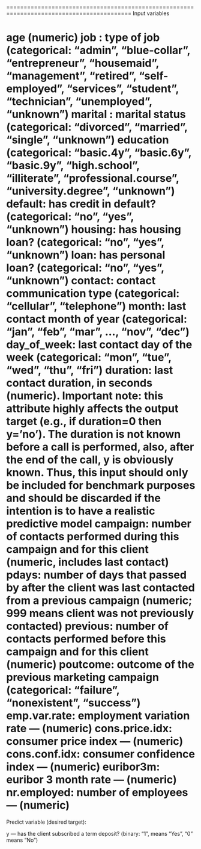 ==========================================================================================
Input variables

age (numeric)
job : type of job (categorical: “admin”, “blue-collar”, “entrepreneur”, “housemaid”, “management”, “retired”, “self-employed”, “services”, “student”, “technician”, “unemployed”, “unknown”)
marital : marital status (categorical: “divorced”, “married”, “single”, “unknown”)
education (categorical: “basic.4y”, “basic.6y”, “basic.9y”, “high.school”, “illiterate”, “professional.course”, “university.degree”, “unknown”)
default: has credit in default? (categorical: “no”, “yes”, “unknown”)
housing: has housing loan? (categorical: “no”, “yes”, “unknown”)
loan: has personal loan? (categorical: “no”, “yes”, “unknown”)
contact: contact communication type (categorical: “cellular”, “telephone”)
month: last contact month of year (categorical: “jan”, “feb”, “mar”, …, “nov”, “dec”)
day_of_week: last contact day of the week (categorical: “mon”, “tue”, “wed”, “thu”, “fri”)
duration: last contact duration, in seconds (numeric). Important note: this attribute highly affects the output target (e.g., if duration=0 then y=’no’). The duration is not known before a call is performed, also, after the end of the call, y is obviously known. Thus, this input should only be included for benchmark purposes and should be discarded if the intention is to have a realistic predictive model
campaign: number of contacts performed during this campaign and for this client (numeric, includes last contact)
pdays: number of days that passed by after the client was last contacted from a previous campaign (numeric; 999 means client was not previously contacted)
previous: number of contacts performed before this campaign and for this client (numeric)
poutcome: outcome of the previous marketing campaign (categorical: “failure”, “nonexistent”, “success”)
emp.var.rate: employment variation rate — (numeric)
cons.price.idx: consumer price index — (numeric)
cons.conf.idx: consumer confidence index — (numeric)
euribor3m: euribor 3 month rate — (numeric)
nr.employed: number of employees — (numeric)
==========================================================================================
Predict variable (desired target):

y — has the client subscribed a term deposit? (binary: “1”, means “Yes”, “0” means “No”)